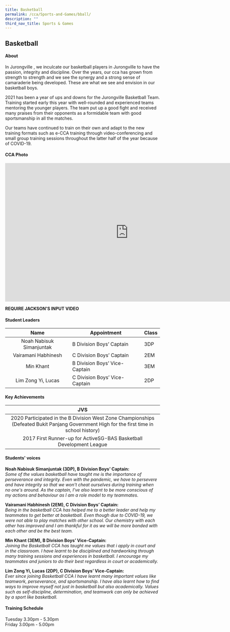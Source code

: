 ```yaml
---
title: Basketball
permalink: /cca/Sports-and-Games/bball/
description: ""
third_nav_title: Sports & Games
---
```

## Basketball

#### About
In Jurongville , we inculcate our basketball players in Jurongville to have the passion, integrity and discipline. Over the years, our cca has grown from strength to strength and we see the synergy and a strong sense of camaraderie being developed. These are what we see and envision in our basketball boys.  
  
2021 has been a year of ups and downs for the Jurongville Basketball Team. Training started early this year with well-rounded and experienced teams mentoring the younger players. The team put up a good fight and received many praises from their opponents as a formidable team with good sportsmanship in all the matches.  
  
Our teams have continued to train on their own and adapt to the new training formats such as e-CCA training through video-conferencing and small group training sessions throughout the latter half of the year because of COVID-19.

#### CCA Photo
<iframe allowfullscreen="true" height="450" width="800" frameborder="0" src="https://docs.google.com/presentation/d/e/2PACX-1vQuY5dXah3YL4AxNUgC4mbdwhfRW_IFjxEEP8gXX_h6tYklX5IpZamwlqdAdgpo0EU-9LJ3TGtzyQux/embed?start=false&amp;loop=false&amp;delayms=3000"></iframe>

**REQUIRE JACKSON'S INPUT VIDEO**

#### Student Leaders
| Name | Appointment | Class |
|:---:|---|---|
| Noah Nabisuk Simanjuntak | B Division Boys’ Captain | 3DP |
| Vairamani Habhinesh | C Division Boys’ Captain | 2EM |
| Min Khant | B Division Boys’ Vice-Captain | 3EM |
| Lim Zong Yi, Lucas | C Division Boys’ Vice-Captain | 2DP |

#### Key Achievements
| JVS |
|:---:|
| 2020 Participated in the B Division West Zone Championships (Defeated Bukit Panjang Government High for the first time in school history) |
| 2017 First Runner-up for ActiveSG-BAS Basketball Development League |

#### Students' voices
**Noah Nabisuk Simanjuntak (3DP), B Division Boys’ Captain:** <br>
_Some of the values basketball have taught me is the importance of perseverance and integrity. Even with the pandemic, we have to persevere and have integrity so that we won't cheat ourselves during training when no one's around. As the captain, I've also learnt to be more conscious of my actions and behaviour as I am a role model to my teammates._  
  
**Vairamani Habhinesh (2EM), C Division Boys’ Captain:** <br>
_Being in the basketball CCA has helped me to a better leader and help my teammates to get better at basketball. Even though due to COVID-19, we were not able to play matches with other school. Our chemistry with each other has improved and I am thankful for it as we will be more bonded with each other and be the best team._  
  
**Min Khant (3EM), B Division Boys’ Vice-Captain:** <br>
_Joining the Basketball CCA has taught me values that i apply in court and in the classroom. I have learnt to be disciplined and hardworking through many training sessions and experiences in basketball. I encourage my teammates and juniors to do their best regardless in court or academically._  
  
**Lim Zong Yi, Lucas (2DP), C Division Boys’ Vice-Captain:** <br>
_Ever since joining Basketball CCA I have learnt many important values like teamwork, perseverance, and sportsmanship. I have also learnt how to find ways to improve myself not just in basketball but also academically. Values such as self-discipline, determination, and teamwork can only be achieved by a sport like basketball._  

#### Training Schedule
Tuesday 3.30pm - 5.30pm<br>
Friday 3.00pm - 5.00pm
